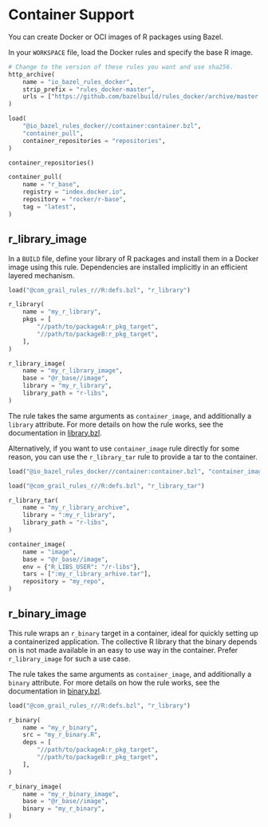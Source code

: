 Container Support
================

You can create Docker or OCI images of R packages using Bazel.

In your `WORKSPACE` file, load the Docker rules and specify the base R image.

```python
# Change to the version of these rules you want and use sha256.
http_archive(
    name = "io_bazel_rules_docker",
    strip_prefix = "rules_docker-master",
    urls = ["https://github.com/bazelbuild/rules_docker/archive/master.tar.gz"],
)

load(
    "@io_bazel_rules_docker//container:container.bzl",
    "container_pull",
    container_repositories = "repositories",
)

container_repositories()

container_pull(
    name = "r_base",
    registry = "index.docker.io",
    repository = "rocker/r-base",
    tag = "latest",
)
```

<a name="r_library_image"></a>
## r_library_image

In a `BUILD` file, define your library of R packages and install them
in a Docker image using this rule. Dependencies are installed implicitly
in an efficient layered mechanism.

```python
load("@com_grail_rules_r//R:defs.bzl", "r_library")

r_library(
    name = "my_r_library",
    pkgs = [
        "//path/to/packageA:r_pkg_target",
        "//path/to/packageB:r_pkg_target",
    ],
)  

r_library_image(
    name = "my_r_library_image",
    base = "@r_base//image",
    library = "my_r_library",
    library_path = "r-libs",
)
```

The rule takes the same arguments as `container_image`, and
additionally a `library` attribute. For more details on how the rule
works, see the documentation in [library.bzl][library.bzl].

Alternatively, if you want to use `container_image` rule directly for some
reason, you can use the `r_library_tar` rule to provide a tar to the container.

```python
load("@io_bazel_rules_docker//container:container.bzl", "container_image")

load("@com_grail_rules_r//R:defs.bzl", "r_library_tar")

r_library_tar(
    name = "my_r_library_archive",
    library = ":my_r_library",
    library_path = "r-libs",
)

container_image(
    name = "image",
    base = "@r_base//image",
    env = {"R_LIBS_USER": "/r-libs"},
    tars = [":my_r_library_arhive.tar"],
    repository = "my_repo",
)
```

<a name="r_binary_image"></a>
## r_binary_image

This rule wraps an `r_binary` target in a container, ideal for quickly setting
up a containerized application. The collective R library that the binary
depends on is not made available in an easy to use way in the container. Prefer
`r_library_image` for such a use case.

The rule takes the same arguments as `container_image`, and
additionally a `binary` attribute. For more details on how the rule
works, see the documentation in [binary.bzl][binary.bzl].

```python
load("@com_grail_rules_r//R:defs.bzl", "r_library")

r_binary(
    name = "my_r_binary",
    src = "my_r_binary.R",
    deps = [
        "//path/to/packageA:r_pkg_target",
        "//path/to/packageB:r_pkg_target",
    ],
)  

r_binary_image(
    name = "my_r_binary_image",
    base = "@r_base//image",
    binary = "my_r_binary",
)
```


[library.bzl]: library.bzl
[binary.bzl]: binary.bzl

